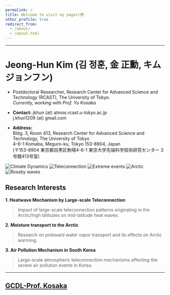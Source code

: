 ```yaml
---
permalink: /
title: Welcome to visit my pages!😎
uthor_profile: true
redirect_from: 
  - /about/
  - /about.html
---
```


---
# Jeong-Hun Kim (김 정훈, 金 正勳, キム ジョンフン)

* Postdoctoral Researcher, Research Center for Advanced Science and Technology (RCAST), The University of Tokyo.<br>
  _Currently, working with Prof. Yu Kosaka_<br>

* **Contact:** jkhun (at) atmos.rcast.u-tokyo.ac.jp<br>
  j.khun1209 (at) gmail.com<br>
* **Address:**<br>
  Bldg. 3, Room 413, Research Center for Advanced Science and Technology, The University of Tokyo<br>
  4-6-1 Komaba, Meguro-ku, Tokyo 153-8904, Japan<br>
  (〒153-8904 東京都目黒区駒場4-6-1 東京大学先端科学技術研究センター 3号館413号室)<br>

![Climate Dynamics](https://img.shields.io/badge/-Climate%20Dynamics-aqua?style=flat-square)
![Teleconnection](https://img.shields.io/badge/-Teleconnection-green?style=flat-square)
![Extreme events](https://img.shields.io/badge/-Extreme%20events-red?style=flat-square)
![Arctic](https://img.shields.io/badge/-Arctic-blue?style=flat-square)
![Rossby waves](https://img.shields.io/badge/-Rossby%20Waves-plum?style=flat-square)

## Research Interests

**1. Heatwave Mechanism by Large-scale Teleconnection**<br>
> Impact of large-scale teleconnection patterns originating in the Arctic/high latitudes on mid-latitude heat waves.<br>

**2. Moisture transport to the Arctic**<br>
> Research on poleward water vapor transport and its effects on Arctic warming.

**3. Air Pollution Mechanism in South Korea**<br>
> Large-scale atmospheric teleconnection mechanisms affecting the severe air pollution events in Korea.

---
## [GCDL-Prof. Kosaka](https://gcd.atmos.rcast.u-tokyo.ac.jp/kosaka_lab/)
